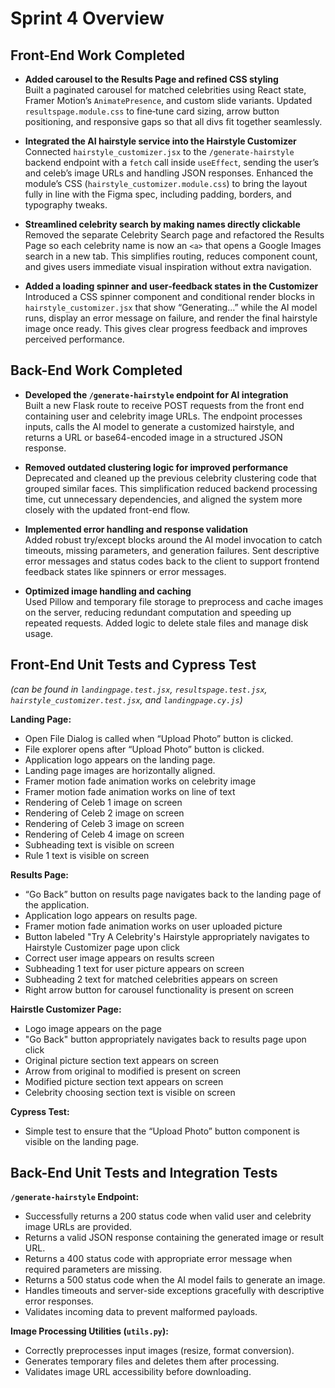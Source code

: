 # Sprint 4 Overview

## Front-End Work Completed

- **Added carousel to the Results Page and refined CSS styling**  
  Built a paginated carousel for matched celebrities using React state, Framer Motion’s `AnimatePresence`, and custom slide variants. Updated `resultspage.module.css` to fine‑tune card sizing, arrow button positioning, and responsive gaps so that all divs fit together seamlessly.

- **Integrated the AI hairstyle service into the Hairstyle Customizer**  
  Connected `hairstyle_customizer.jsx` to the `/generate-hairstyle` backend endpoint with a `fetch` call inside `useEffect`, sending the user’s and celeb’s image URLs and handling JSON responses. Enhanced the module’s CSS (`hairstyle_customizer.module.css`) to bring the layout fully in line with the Figma spec, including padding, borders, and typography tweaks.

- **Streamlined celebrity search by making names directly clickable**  
  Removed the separate Celebrity Search page and refactored the Results Page so each celebrity name is now an `<a>` that opens a Google Images search in a new tab. This simplifies routing, reduces component count, and gives users immediate visual inspiration without extra navigation.

- **Added a loading spinner and user‑feedback states in the Customizer**  
  Introduced a CSS spinner component and conditional render blocks in `hairstyle_customizer.jsx` that show “Generating…” while the AI model runs, display an error message on failure, and render the final hairstyle image once ready. This gives clear progress feedback and improves perceived performance.


## Back-End Work Completed

- **Developed the `/generate-hairstyle` endpoint for AI integration**  
  Built a new Flask route to receive POST requests from the front end containing user and celebrity image URLs. The endpoint processes inputs, calls the AI model to generate a customized hairstyle, and returns a URL or base64-encoded image in a structured JSON response.

- **Removed outdated clustering logic for improved performance**  
  Deprecated and cleaned up the previous celebrity clustering code that grouped similar faces. This simplification reduced backend processing time, cut unnecessary dependencies, and aligned the system more closely with the updated front-end flow.

- **Implemented error handling and response validation**  
  Added robust try/except blocks around the AI model invocation to catch timeouts, missing parameters, and generation failures. Sent descriptive error messages and status codes back to the client to support frontend feedback states like spinners or error messages.

- **Optimized image handling and caching**  
  Used Pillow and temporary file storage to preprocess and cache images on the server, reducing redundant computation and speeding up repeated requests. Added logic to delete stale files and manage disk usage.


## Front-End Unit Tests and Cypress Test

_(can be found in `landingpage.test.jsx`, `resultspage.test.jsx`, `hairstyle_customizer.test.jsx`, and `landingpage.cy.js`)_

**Landing Page:**
- Open File Dialog is called when “Upload Photo” button is clicked.
- File explorer opens after “Upload Photo” button is clicked.
- Application logo appears on the landing page.
- Landing page images are horizontally aligned.
- Framer motion fade animation works on celebrity image
- Framer motion fade animation works on line of text
- Rendering of Celeb 1 image on screen
- Rendering of Celeb 2 image on screen
- Rendering of Celeb 3 image on screen
- Rendering of Celeb 4 image on screen
- Subheading text is visible on screen
- Rule 1 text is visible on screen

**Results Page:**
- “Go Back” button on results page navigates back to the landing page of the application.
- Application logo appears on results page.
- Framer motion fade animation works on user uploaded picture
- Button labeled "Try A Celebrity's Hairstyle appropriately navigates to Hairstyle Customizer page upon click
- Correct user image appears on results screen
- Subheading 1 text for user picture appears on screen
- Subheading 2 text for matched celebrities appears on screen
- Right arrow button for carousel functionality is present on screen

**Hairstle Customizer Page:**
- Logo image appears on the page
- "Go Back" button appropriately navigates back to results page upon click
- Original picture section text appears on screen
- Arrow from original to modified is present on screen
- Modified picture section text appears on screen
- Celebrity choosing section text is visible on screen

**Cypress Test:**
- Simple test to ensure that the “Upload Photo” button component is visible on the landing page.



## Back-End Unit Tests and Integration Tests


**`/generate-hairstyle` Endpoint:**
- Successfully returns a 200 status code when valid user and celebrity image URLs are provided.
- Returns a valid JSON response containing the generated image or result URL.
- Returns a 400 status code with appropriate error message when required parameters are missing.
- Returns a 500 status code when the AI model fails to generate an image.
- Handles timeouts and server-side exceptions gracefully with descriptive error responses.
- Validates incoming data to prevent malformed payloads.

**Image Processing Utilities (`utils.py`):**
- Correctly preprocesses input images (resize, format conversion).
- Generates temporary files and deletes them after processing.
- Validates image URL accessibility before downloading.

